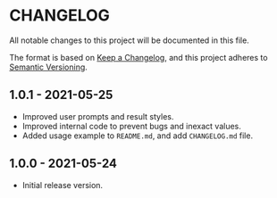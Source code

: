 # CHANGELOG

All notable changes to this project will be documented in this file.

The format is based on [Keep a Changelog](https://keepachangelog.com/en/1.0.0/),
and this project adheres to [Semantic Versioning](https://semver.org/spec/v2.0.0.html).

## 1.0.1 - 2021-05-25

- Improved user prompts and result styles.
- Improved internal code to prevent bugs and inexact values.
- Added usage example to `README.md`, and add `CHANGELOG.md` file.

## 1.0.0 - 2021-05-24

- Initial release version.